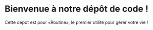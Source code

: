 # Bienvenue à notre dépôt de code !
Cette dépôt est pour «Routine», le premier utilité pour gérer votre vie !
